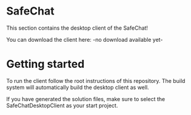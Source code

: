 # SafeChat

This section contains the desktop client of the SafeChat!

You can download the client here: -no download available yet-

# Getting started

To run the client follow the root instructions of this repository. The build system will automatically build the desktop client as well.

If you have generated the solution files, make sure to select the SafeChatDesktopClient as your start project.

